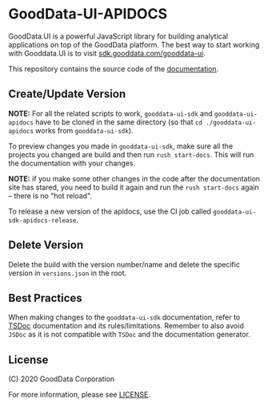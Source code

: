 # GoodData-UI-APIDOCS

GoodData.UI is a powerful JavaScript library for building analytical applications on top of the GoodData platform. The best way to start working with Gooddata.UI is to visit [sdk.gooddata.com/gooddata-ui](https://sdk.gooddata.com/gooddata-ui/).

This repository contains the source code of the [documentation](https://sdk.gooddata.com/gooddata-ui-apidocs/index.html).

## Create/Update Version

**NOTE:** For all the related scripts to work, `gooddata-ui-sdk` and `gooddata-ui-apidocs` have to be cloned in the same directory (so that `cd ./gooddata-ui-apidocs` works from `gooddata-ui-sdk`).

To preview changes you made in `gooddata-ui-sdk`, make sure all the projects you changed are build and then run `rush start-docs`.
This will run the documentation with your changes.

**NOTE:** if you make some other changes in the code after the documentation site has stared, you need to build it again and run the `rush start-docs` again – there is no "hot reload".

To release a new version of the apidocs, use the CI job called `gooddata-ui-sdk-apidocs-release`.

## Delete Version
Delete the build with the version number/name and delete the specific version in `versions.json` in the root.

## Best Practices
When making changes to the `gooddata-ui-sdk` documentation, refer to [TSDoc](https://tsdoc.org/) documentation and its rules/limitations. Remember to also avoid `JSDoc` as it is not compatible with `TSDoc` and the documentation generator.

## License

(C) 2020 GoodData Corporation

For more information, please see [LICENSE](LICENSE).
